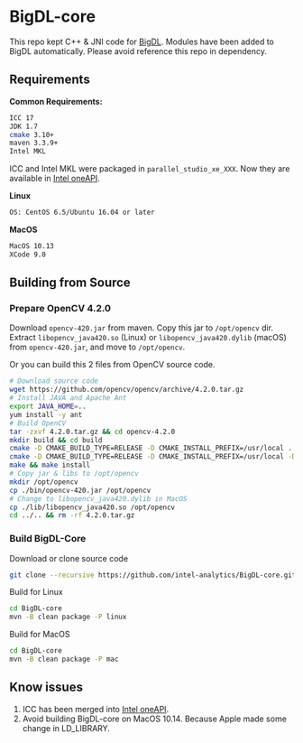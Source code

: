 # BigDL-core

This repo kept C++ & JNI code for [BigDL](https://github.com/intel-analytics/BigDL). Modules have been added to BigDL automatically. Please avoid reference this repo in dependency.

## Requirements

**Common Requirements:**

```bash
ICC 17
JDK 1.7
cmake 3.10+
maven 3.3.9+
Intel MKL
```

ICC and Intel MKL were packaged in `parallel_studio_xe_XXX`. Now they are available in [Intel oneAPI](https://www.intel.com/content/www/us/en/developer/tools/oneapi/overview.html).

**Linux**

```bash
OS: CentOS 6.5/Ubuntu 16.04 or later
```

**MacOS**

```bash
MacOS 10.13
XCode 9.0
```

## Building from Source

### Prepare OpenCV 4.2.0

Download `opencv-420.jar` from maven. Copy this jar to `/opt/opencv` dir. Extract `libopencv_java420.so` (Linux) or `libopencv_java420.dylib` (macOS) from `opencv-420.jar`, and move to `/opt/opencv`.

Or you can build this 2 files from OpenCV source code.

```bash
# Download source code
wget https://github.com/opencv/opencv/archive/4.2.0.tar.gz
# Install JAVA and Apache Ant
export JAVA_HOME=..
yum install -y ant
# Build OpenCV
tar -zxvf 4.2.0.tar.gz && cd opencv-4.2.0
mkdir build && cd build
cmake -D CMAKE_BUILD_TYPE=RELEASE -D CMAKE_INSTALL_PREFIX=/usr/local ..
cmake -D CMAKE_BUILD_TYPE=RELEASE -D CMAKE_INSTALL_PREFIX=/usr/local -DBUILD_TESTS=OFF ..
make && make install
# Copy jar & libs to /opt/opencv
mkdir /opt/opencv
cp ./bin/opencv-420.jar /opt/opencv
# Change to libopencv_java420.dylib in MacOS
cp ./lib/libopencv_java420.so /opt/opencv
cd ../.. && rm -rf 4.2.0.tar.gz
```

### Build BigDL-Core

Download or clone source code

```bash
git clone --recursive https://github.com/intel-analytics/BigDL-core.git
```

Build for Linux

```bash
cd BigDL-core
mvn -B clean package -P linux
```

Build for MacOS

```bash
cd BigDL-core
mvn -B clean package -P mac
```

## Know issues

1. ICC has been merged into [Intel oneAPI](https://www.intel.com/content/www/us/en/developer/tools/oneapi/dpc-compiler.html).
2. Avoid building BigDL-core on MacOS 10.14. Because Apple made some change in LD_LIBRARY.

